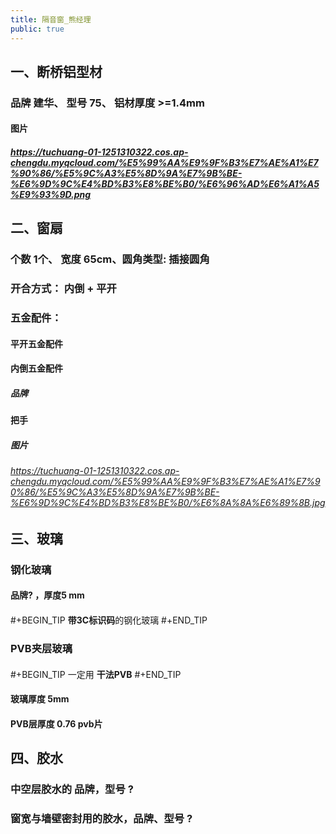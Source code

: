 ```yaml
---
title: 隔音窗_熊经理
public: true
---
```


## 一、断桥铝型材
### 品牌 建华、 型号 75、 铝材厚度 >=1.4mm
#### 图片
##### https://tuchuang-01-1251310322.cos.ap-chengdu.myqcloud.com/%E5%99%AA%E9%9F%B3%E7%AE%A1%E7%90%86/%E5%9C%A3%E5%8D%9A%E7%9B%BE-%E6%9D%9C%E4%BD%B3%E8%BE%B0/%E6%96%AD%E6%A1%A5%E9%93%9D.png
## 二、窗扇
### 个数 1个、 宽度 65cm、圆角类型: 插接圆角
### 开合方式： 内倒 +  平开
### **五金配件：**
#### 平开五金配件
#### 内倒五金配件
##### **品牌**
#### 把手
##### 图片
###### https://tuchuang-01-1251310322.cos.ap-chengdu.myqcloud.com/%E5%99%AA%E9%9F%B3%E7%AE%A1%E7%90%86/%E5%9C%A3%E5%8D%9A%E7%9B%BE-%E6%9D%9C%E4%BD%B3%E8%BE%B0/%E6%8A%8A%E6%89%8B.jpg
## 三、玻璃
### 钢化玻璃
#### 品牌? ，厚度5 mm
#### 
#+BEGIN_TIP
**带3C标识码**的钢化玻璃
#+END_TIP
### PVB夹层玻璃
#### 
#+BEGIN_TIP
一定用 **干法PVB**
#+END_TIP
#### 玻璃厚度 5mm
#### PVB层厚度 0.76 pvb片
## 四、胶水
### 中空层胶水的 品牌，型号 ?
### 窗宽与墙壁密封用的胶水，品牌、型号 ?
